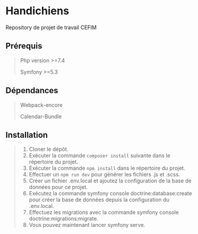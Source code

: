 # Handichiens
Repository de projet de travail CEFIM

## Prérequis

> Php version >=7.4
>
> Symfony >=5.3

## Dépendances

>Webpack-encore
>
>Calendar-Bundle
>

## Installation

>1. Cloner le dépôt.
>1. Exécuter la commande `composer install` suivante dans le répertoire du projet.
>1. Exécuter la commande `npm install` dans le répertoire du projet.
>1. Effectuer un `npm run dev` pour générer les fichiers .js et .scss.
>1. Créer un fichier .env.local et ajoutez la configuration de la base de données pour ce projet.
>1. Exécutez la commande symfony console doctrine:database:create pour créer la base de données depuis la configuration du .env.local.
>1. Effectuez les migrations avec la commande symfony console doctrine:migrations:migrate.
>1. Vous pouvez maintenant lancer symfony serve.
>
